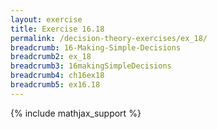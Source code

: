 ```yaml
---
layout: exercise
title: Exercise 16.18
permalink: /decision-theory-exercises/ex_18/
breadcrumb: 16-Making-Simple-Decisions
breadcrumb2: ex_18
breadcrumb3: 16makingSimpleDecisions
breadcrumb4: ch16ex18
breadcrumb5: ex16.18
---
```


{% include mathjax_support %}


